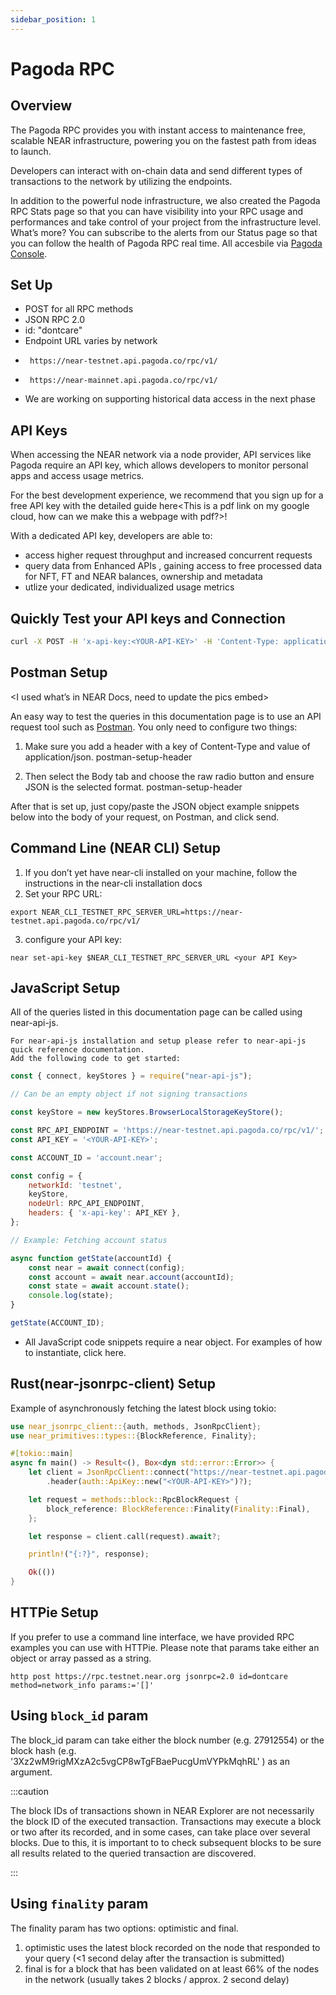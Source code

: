 ```yaml
---
sidebar_position: 1
---
```


# Pagoda RPC

## Overview

The Pagoda RPC provides you with instant access to maintenance free, scalable NEAR infrastructure, powering you on the fastest path from ideas to launch.

Developers can interact with on-chain data and send different types of transactions to the network by utilizing the endpoints.

In addition to the powerful node infrastructure, we also created the Pagoda RPC Stats page so that you can have visibility into your RPC usage and performances and take control of your project from the infrastructure level. What’s more? You can subscribe to the alerts from our Status page so that you can follow the health of Pagoda RPC real time. All accesbile via [Pagoda Console](x).

## Set Up

-    POST for all RPC methods
-    JSON RPC 2.0
-    id: "dontcare"
-    Endpoint URL varies by network
  -      https://near-testnet.api.pagoda.co/rpc/v1/
  -      https://near-mainnet.api.pagoda.co/rpc/v1/
-    We are working on supporting historical data access in the next phase

## API Keys

When accessing the NEAR network via a node provider, API services like Pagoda require an API key, which allows developers to monitor personal apps and access usage metrics.

For the best development experience, we recommend that you sign up for a free API key with the detailed guide here<This is a pdf link on my google cloud, how can we make this a webpage with pdf?>!

With a dedicated API key, developers are able to:

-    access higher request throughput and increased concurrent requests
-    query data from Enhanced APIs <link out to enhanced api documentation once we have it>, gaining access to free processed data for NFT, FT and NEAR balances, ownership and metadata
-    utlize your dedicated, individualized usage metrics

## Quickly Test your API keys and Connection

```sh
curl -X POST -H 'x-api-key:<YOUR-API-KEY>' -H 'Content-Type: application/json' -d '{"jsonrpc": "2.0", "id":"dontcare","method":"status","params":[] }' https://near-testnet.api.pagoda.co/rpc/v1/
```

## Postman Setup
<I used what’s in NEAR Docs, need to update the pics embed>

An easy way to test the queries in this documentation page is to use an API request tool such as [Postman](https://www.postman.com/).
You only need to configure two things:

1.    Make sure you add a header with a key of Content-Type and value of application/json.
    postman-setup-header

2.    Then select the Body tab and choose the raw radio button and ensure JSON is the selected format.
    postman-setup-header

After that is set up, just copy/paste the JSON object example snippets below into the body of your request, on Postman, and click send.

## Command Line (NEAR CLI) Setup

1.    If you don’t yet have near-cli installed on your machine, follow the instructions in the near-cli installation docs
2.    Set your RPC URL:

```
export NEAR_CLI_TESTNET_RPC_SERVER_URL=https://near-testnet.api.pagoda.co/rpc/v1/
```
3.    configure your API key:

```
near set-api-key $NEAR_CLI_TESTNET_RPC_SERVER_URL <your API Key>
```

## JavaScript Setup

All of the queries listed in this documentation page can be called using near-api-js.

    For near-api-js installation and setup please refer to near-api-js quick reference documentation.
    Add the following code to get started:

```js
const { connect, keyStores } = require("near-api-js");

// Can be an empty object if not signing transactions

const keyStore = new keyStores.BrowserLocalStorageKeyStore();

const RPC_API_ENDPOINT = 'https://near-testnet.api.pagoda.co/rpc/v1/';
const API_KEY = '<YOUR-API-KEY>';

const ACCOUNT_ID = 'account.near';

const config = {
    networkId: 'testnet',
    keyStore,
    nodeUrl: RPC_API_ENDPOINT,
    headers: { 'x-api-key': API_KEY },
};

// Example: Fetching account status

async function getState(accountId) {
    const near = await connect(config);
    const account = await near.account(accountId);
    const state = await account.state();
    console.log(state);
}

getState(ACCOUNT_ID);
```

-    All JavaScript code snippets require a near object. For examples of how to instantiate, click here.

## Rust(near-jsonrpc-client) Setup

Example of asynchronously fetching the latest block using tokio:

```rust
use near_jsonrpc_client::{auth, methods, JsonRpcClient};
use near_primitives::types::{BlockReference, Finality};

#[tokio::main]
async fn main() -> Result<(), Box<dyn std::error::Error>> {
    let client = JsonRpcClient::connect("https://near-testnet.api.pagoda.co/rpc/v1/")
        .header(auth::ApiKey::new("<YOUR-API-KEY>")?);

    let request = methods::block::RpcBlockRequest {
        block_reference: BlockReference::Finality(Finality::Final),
    };

    let response = client.call(request).await?;

    println!("{:?}", response);

    Ok(())
}
```

## HTTPie Setup

If you prefer to use a command line interface, we have provided RPC examples you can use with HTTPie. Please note that params take
either an object or array passed as a string.

```
http post https://rpc.testnet.near.org jsonrpc=2.0 id=dontcare method=network_info params:='[]'
```

## Using `block_id` param

The block_id param can take either the block number (e.g. 27912554) or the block hash (e.g. '3Xz2wM9rigMXzA2c5vgCP8wTgFBaePucgUmVYPkMqhRL' ) as an argument.

:::caution

The block IDs of transactions shown in NEAR Explorer are not necessarily the block ID of the executed transaction. Transactions may execute a block or two after its recorded, and in some cases, can take place over several blocks. Due to this, it is important to to check subsequent blocks to be sure all results related to the queried transaction are discovered.

:::

## Using `finality` param

The finality param has two options: optimistic and final.

1.    optimistic uses the latest block recorded on the node that responded to your query (<1 second delay after the transaction is submitted)
2.    final is for a block that has been validated on at least 66% of the nodes in the network (usually takes 2 blocks / approx. 2 second delay)
